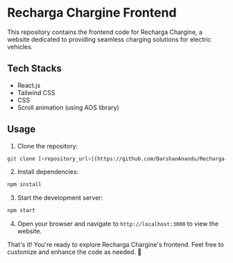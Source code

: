 # Recharga Chargine Frontend

This repository contains the frontend code for Recharga Chargine, a website dedicated to providing seamless charging solutions for electric vehicles.

## Tech Stacks

- React.js
- Tailwind CSS
- CSS
- Scroll animation (using AOS library)

## Usage

1. Clone the repository:

```bash
git clone [<repository_url>](https://github.com/DarshanAnandu/Recharga-Chargine)
```

2. Install dependencies:

```bash
npm install
```

3. Start the development server:

```bash
npm start
```

4. Open your browser and navigate to `http://localhost:3000` to view the website.

That's it! You're ready to explore Recharga Chargine's frontend. Feel free to customize and enhance the code as needed. 🚀